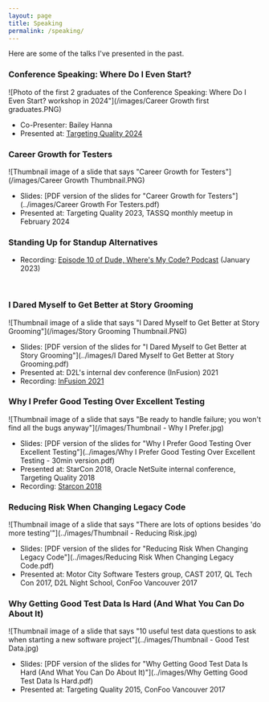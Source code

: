 ```yaml
---
layout: page
title: Speaking
permalink: /speaking/
---
```


Here are some of the talks I've presented in the past.

### Conference Speaking: Where Do I Even Start?
![Photo of the first 2 graduates of the Conference Speaking: Where Do I Even Start? workshop in 2024"](/images/Career Growth first graduates.PNG)
+ Co-Presenter: Bailey Hanna
+ Presented at: <a href="https://www.linkedin.com/posts/tina-fletcher-5b99a21_tq2024-activity-7249604680790523905-JxX_">Targeting Quality 2024</a>

### Career Growth for Testers
![Thumbnail image of a slide that says "Career Growth for Testers"](/images/Career Growth Thumbnail.PNG)
+ Slides: [PDF version of the slides for "Career Growth for Testers"](../images/Career Growth For Testers.pdf)
+ Presented at: Targeting Quality 2023, TASSQ monthly meetup in February 2024

### Standing Up for Standup Alternatives
+ Recording: [Episode 10 of Dude, Where's My Code? Podcast](https://www.youtube.com/watch?v=stY6pADhJ8w) (January 2023)
<br>

### I Dared Myself to Get Better at Story Grooming
![Thumbnail image of a slide that says "I Dared Myself to Get Better at Story Grooming"](/images/Story Grooming Thumbnail.PNG)
+ Slides: [PDF version of the slides for "I Dared Myself to Get Better at Story Grooming"](../images/I Dared Myself to Get Better at Story Grooming.pdf)
+ Presented at: D2L's internal dev conference (InFusion) 2021
+ Recording: [InFusion 2021](https://youtu.be/DAuLWBmbWnc)

### Why I Prefer Good Testing Over Excellent Testing
![Thumbnail image of a slide that says "Be ready to handle failure; you won't find all the bugs anyway"](/images/Thumbnail - Why I Prefer.jpg)
+ Slides: [PDF version of the slides for "Why I Prefer Good Testing Over Excellent Testing"](../images/Why I Prefer Good Testing Over Excellent Testing - 30min version.pdf)
+ Presented at: StarCon 2018, Oracle NetSuite internal conference, Targeting Quality 2018
+ Recording: [Starcon 2018](https://www.youtube.com/watch?v=vPNG_z1NH6o&list=PL66LdfYKVsiikB7G8px8tiU6hzd46PR0P&index=20)

### Reducing Risk When Changing Legacy Code
![Thumbnail image of a slide that says "There are lots of options besides 'do more testing'"](../images/Thumbnail - Reducing Risk.jpg)
+ Slides: [PDF version of the slides for "Reducing Risk When Changing Legacy Code"](../images/Reducing Risk When Changing Legacy Code.pdf)
+ Presented at: Motor City Software Testers group, CAST 2017, QL Tech Con 2017, D2L Night School, ConFoo Vancouver 2017

### Why Getting Good Test Data Is Hard (And What You Can Do About It)
![Thumbnail image of a slide that says "10 useful test data questions to ask when starting a new software project"](../images/Thumbnail - Good Test Data.jpg)
+ Slides: [PDF version of the slides for "Why Getting Good Test Data Is Hard (And What You Can Do About It)"](../images/Why Getting Good Test Data Is Hard.pdf)
+ Presented at: Targeting Quality 2015, ConFoo Vancouver 2017
